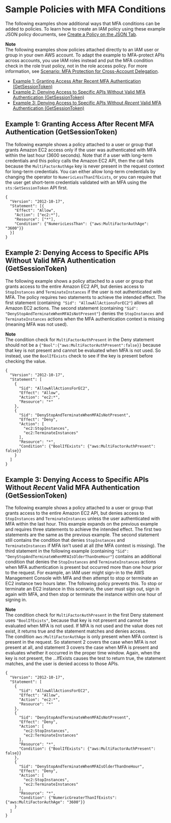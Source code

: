 # Sample Policies with MFA Conditions<a name="id_credentials_mfa_sample-policies"></a>

The following examples show additional ways that MFA conditions can be added to policies\. To learn how to create an IAM policy using these example JSON policy documents, see [Create a Policy on the JSON Tab](access_policies_create.md#access_policies_create-json-editor)\.

**Note**  
The following examples show policies attached directly to an IAM user or group in your own AWS account\. To adapt the example to MFA\-protect APIs across accounts, you use IAM roles instead and put the MFA condition check in the role trust policy, not in the role access policy\. For more information, see [Scenario: MFA Protection for Cross\-Account Delegation](id_credentials_mfa_configure-api-require.md#MFAProtectedAPI-cross-account-delegation)\. 


+ [Example 1: Granting Access After Recent MFA Authentication \(GetSessionToken\)](#ExampleMFAforIAMUserAge)
+ [Example 2: Denying Access to Specific APIs Without Valid MFA Authentication \(GetSessionToken\)](#ExampleMFAforResource)
+ [Example 3: Denying Access to Specific APIs Without *Recent* Valid MFA Authentication \(GetSessionToken\)](#ExampleMFADenyNotRecent)

## Example 1: Granting Access After Recent MFA Authentication \(GetSessionToken\)<a name="ExampleMFAforIAMUserAge"></a>

The following example shows a policy attached to a user or group that grants Amazon EC2 access only if the user was authenticated with MFA within the last hour \(3600 seconds\)\. Note that if a user with long\-term credentials and this policy calls the Amazon EC2 API, then the call fails because the `MultiFactorAuthAge` key is never present in the request context for long\-term credentials\. You can either allow long\-term credentials by changing the operator to `NumericLessThanIfExists`, or you can require that the user get short\-term credentials validated with an MFA using the `sts:GetSessionToken` API first\.

```
{
  "Version": "2012-10-17",
  "Statement": [{
    "Effect": "Allow",
    "Action": ["ec2:*"],
    "Resource": ["*"],
    "Condition": {"NumericLessThan": {"aws:MultiFactorAuthAge": "3600"}}
  }]
}
```

## Example 2: Denying Access to Specific APIs Without Valid MFA Authentication \(GetSessionToken\)<a name="ExampleMFAforResource"></a>

The following example shows a policy attached to a user or group that grants access to the entire Amazon EC2 API, but denies access to `StopInstances` and `TerminateInstances` if the user is not authenticated with MFA\. The policy requires two statements to achieve the intended effect\. The first statement \(containing` "Sid": "AllowAllActionsForEC2"`\) allows all Amazon EC2 actions\. The second statement \(containing `"Sid": "DenyStopAndTerminateWhenMFAIsNotPresent"`\) denies the `StopInstances` and `TerminateInstances` actions when the MFA authentication context is missing \(meaning MFA was not used\)\.

**Note**  
The condition check for `MultiFactorAuthPresent` in the Deny statement should not be a `{"Bool":{"aws:MultiFactorAuthPresent":false}}` because that key is not present and cannot be evaluated when MFA is not used\. So instead, use the `BoolIfExists` check to see if the key is present before checking the value\.

```
{
  "Version": "2012-10-17",
  "Statement": [
    {
      "Sid": "AllowAllActionsForEC2",
      "Effect": "Allow",
      "Action": "ec2:*",
      "Resource": "*"
    },
    {
      "Sid": "DenyStopAndTerminateWhenMFAIsNotPresent",
      "Effect": "Deny",
      "Action": [
        "ec2:StopInstances",
        "ec2:TerminateInstances"
      ],
      "Resource": "*",
      "Condition": {"BoolIfExists": {"aws:MultiFactorAuthPresent": false}}
    }
  ]
}
```

## Example 3: Denying Access to Specific APIs Without *Recent* Valid MFA Authentication \(GetSessionToken\)<a name="ExampleMFADenyNotRecent"></a>

The following example shows a policy attached to a user or group that grants access to the entire Amazon EC2 API, but denies access to `StopInstances` and `TerminateInstances` unless the user authenticated with MFA within the last hour\. This example expands on the previous example and requires three statements to achieve the intended effect\. The first two statements are the same as the previous example\. The second statement still contains the condition that denies `StopInstances` and `TerminateInstances` if MFA isn't used at all \(the MFA context is missing\)\. The third statement in the following example \(containing `"Sid": "DenyStopAndTerminateWhenMFAIsOlderThanOneHour"`\) contains an additional condition that denies the `StopInstances` and `TerminateInstances` actions when MFA authentication is present but occurred more than one hour prior to the request\. For example, an IAM user might sign\-in to the AWS Management Console with MFA and then attempt to stop or terminate an EC2 instance two hours later\. The following policy prevents this\. To stop or terminate an EC2 instance in this scenario, the user must sign out, sign in again with MFA, and then stop or terminate the instance within one hour of signing in\. 

**Note**  
The condition check for `MultiFactorAuthPresent` in the first Deny statement uses `"BoolIfExists"`, because that key is not present and cannot be evaluated when MFA is not used\. If MFA is not used and the value does not exist, it returns true and the statement matches and denies access\.  
The condition `aws:MultiFactorAuthAge` is only present when MFA context is present in the request\. So statement 2 covers the case when MFA is not present at all, and statement 3 covers the case when MFA is present and evaluates whether it occurred in the proper time window\. Again, when the key is not present, the \.\.\.IfExists causes the test to return true, the statement matches, and the user is denied access to those APIs\.

```
{
  "Version": "2012-10-17",
  "Statement": [
    {
      "Sid": "AllowAllActionsForEC2",
      "Effect": "Allow",
      "Action": "ec2:*",
      "Resource": "*"
    },
    {
      "Sid": "DenyStopAndTerminateWhenMFAIsNotPresent",
      "Effect": "Deny",
      "Action": [
        "ec2:StopInstances",
        "ec2:TerminateInstances"
      ],
      "Resource": "*",
      "Condition": {"BoolIfExists": {"aws:MultiFactorAuthPresent": false}}
    },
    {
      "Sid": "DenyStopAndTerminateWhenMFAIsOlderThanOneHour",
      "Effect": "Deny",
      "Action": [
        "ec2:StopInstances",
        "ec2:TerminateInstances"
      ],
      "Resource": "*",
      "Condition": {"NumericGreaterThanIfExists": {"aws:MultiFactorAuthAge": "3600"}}
    }
  ]
}
```